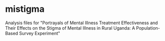 # mistigma
Analysis files for "Portrayals of Mental Illness Treatment Effectiveness and Their Effects on the Stigma of Mental Illness in Rural Uganda: A Population-Based Survey Experiment"
